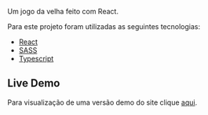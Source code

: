 Um jogo da velha feito com React.

Para este projeto foram utilizadas as seguintes tecnologias:

- [React](https://pt-br.reactjs.org/)
- [SASS](https://sass-lang.com/)
- [Typescript](https://www.typescriptlang.org/)

## Live Demo

Para visualização de uma versão demo do site clique [aqui](https://rodhenr.github.io/Tic-Tac-Toe/).
